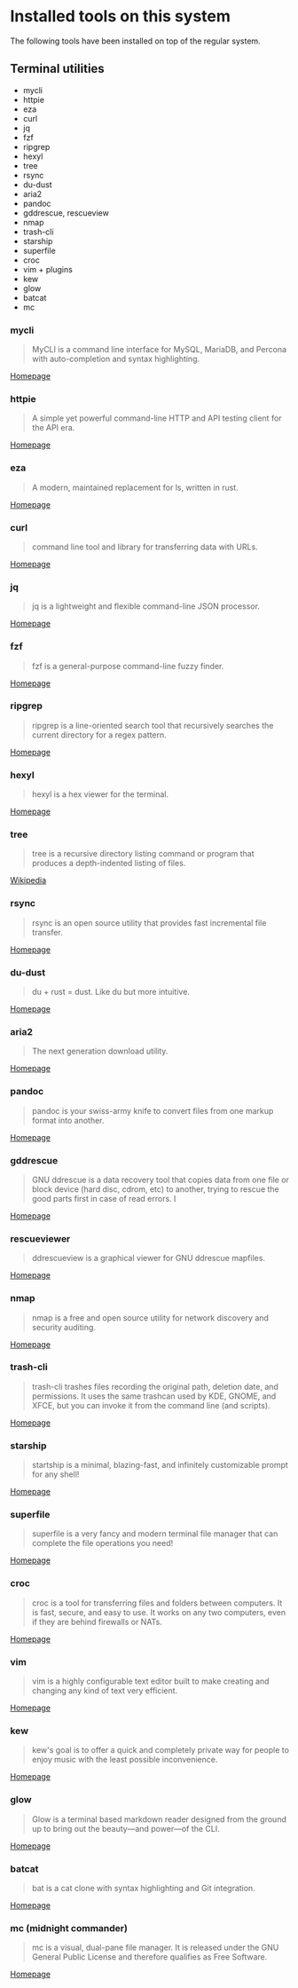 # Installed tools on this system

The following tools have been installed on top of the regular system.

## Terminal utilities

* mycli
* httpie
* eza
* curl
* jq
* fzf
* ripgrep
* hexyl
* tree
* rsync
* du-dust
* aria2
* pandoc
* gddrescue, rescueview
* nmap
* trash-cli
* starship
* superfile
* croc
* vim + plugins
* kew
* glow
* batcat
* mc


### mycli

> MyCLI is a command line interface for MySQL, MariaDB, and Percona with auto-completion and syntax highlighting.

[Homepage](https://www.mycli.net/)

### httpie

> A simple yet powerful command-line HTTP and API testing client for the API era.

[Homepage](https://httpie.io/cli)

### eza

> A modern, maintained replacement for ls, written in rust.

[Homepage](https://eza.rocks/)

### curl

> command line tool and library for transferring data with URLs.

[Homepage](https://curl.se/)

### jq

> jq is a lightweight and flexible command-line JSON processor.

[Homepage](https://jqlang.org/)

### fzf

> fzf is a general-purpose command-line fuzzy finder.

[Homepage](https://junegunn.github.io/fzf/)

### ripgrep

> ripgrep is a line-oriented search tool that recursively searches the current directory for a regex pattern.

[Homepage](https://github.com/BurntSushi/ripgrep)

### hexyl

> hexyl is a hex viewer for the terminal.

[Homepage](https://github.com/sharkdp/hexyl)

### tree

> tree is a recursive directory listing command or program that produces a depth-indented listing of files.

[Wikipedia](https://en.wikipedia.org/wiki/Tree_(command))

### rsync

> rsync is an open source utility that provides fast incremental file transfer.

[Homepage](https://rsync.samba.org/)

### du-dust

> du + rust = dust. Like du but more intuitive.

[Homepage](https://github.com/bootandy/dust)

### aria2

> The next generation download utility.

[Homepage](https://aria2.github.io/)

### pandoc

> pandoc is your swiss-army knife to convert files from one markup format into another.

[Homepage](https://pandoc.org/)

### gddrescue

> GNU ddrescue is a data recovery tool that copies data from one file or block device (hard disc, cdrom, etc) to another, trying to rescue the good parts first in case of read errors. 

[Homepage](https://www.gnu.org/software/ddrescue/)

### rescueviewer

> ddrescueview is a graphical viewer for GNU ddrescue mapfiles.

[Homepage](https://sourceforge.net/p/ddrescueview/wiki/Manual-0.4.5/)

### nmap

> nmap is a free and open source utility for network discovery and security auditing.

[Homepage](https://nmap.org/)

### trash-cli

> trash-cli trashes files recording the original path, deletion date, and permissions. It uses the same trashcan used by KDE, GNOME, and XFCE, but you can invoke it from the command line (and scripts).

[Homepage](https://github.com/andreafrancia/trash-cli)

### starship

> startship is a minimal, blazing-fast, and infinitely customizable prompt for any shell!

[Homepage](https://starship.rs/)

### superfile

> superfile is a very fancy and modern terminal file manager that can complete the file operations you need!

[Homepage](https://superfile.dev/)

### croc

> croc is a tool for transferring files and folders between computers. It is fast, secure, and easy to use. It works on any two computers, even if they are behind firewalls or NATs.

[Homepage](https://schollz.com/docs/software/croc/)

### vim

> vim is a highly configurable text editor built to make creating and changing any kind of text very efficient.

[Homepage](https://www.vim.org/)

### kew

> kew's goal is to offer a quick and completely private way for people to enjoy music with the least possible inconvenience.

[Homepage](https://github.com/ravachol/kew)

### glow

> Glow is a terminal based markdown reader designed from the ground up to bring out the beauty—and power—of the CLI.

[Homepage](https://github.com/charmbracelet/glow)

### batcat

> bat is a cat clone with syntax highlighting and Git integration.

[Homepage](https://github.com/sharkdp/bat)

### mc (midnight commander)

> mc is a visual, dual-pane file manager. It is released under the GNU General Public License and therefore qualifies as Free Software.

[Homepage](https://midnight-commander.org/)
